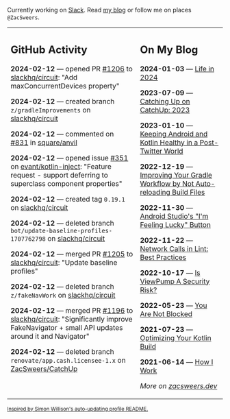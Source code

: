 Currently working on [Slack](https://slack.com/). Read [my blog](https://zacsweers.dev/) or follow me on places `@ZacSweers`.

<table><tr><td valign="top" width="60%">

## GitHub Activity
<!-- githubActivity starts -->
**2024-02-12** — opened PR [#1206](https://github.com/slackhq/circuit/pull/1206) to [slackhq/circuit](https://github.com/slackhq/circuit): "Add maxConcurrentDevices property"

**2024-02-12** — created branch `z/gradleImprovements` on [slackhq/circuit](https://github.com/slackhq/circuit)

**2024-02-12** — commented on [#831](https://github.com/square/anvil/pull/831#issuecomment-1939582306) in [square/anvil](https://github.com/square/anvil)

**2024-02-12** — opened issue [#351](https://github.com/evant/kotlin-inject/issues/351) on [evant/kotlin-inject](https://github.com/evant/kotlin-inject): "Feature request - support deferring to superclass component properties"

**2024-02-12** — created tag `0.19.1` on [slackhq/circuit](https://github.com/slackhq/circuit)

**2024-02-12** — deleted branch `bot/update-baseline-profiles-1707762798` on [slackhq/circuit](https://github.com/slackhq/circuit)

**2024-02-12** — merged PR [#1205](https://github.com/slackhq/circuit/pull/1205) to [slackhq/circuit](https://github.com/slackhq/circuit): "Update baseline profiles"

**2024-02-12** — deleted branch `z/fakeNavWork` on [slackhq/circuit](https://github.com/slackhq/circuit)

**2024-02-12** — merged PR [#1196](https://github.com/slackhq/circuit/pull/1196) to [slackhq/circuit](https://github.com/slackhq/circuit): "Significantly improve FakeNavigator + small API updates around it and Navigator"

**2024-02-12** — deleted branch `renovate/app.cash.licensee-1.x` on [ZacSweers/CatchUp](https://github.com/ZacSweers/CatchUp)
<!-- githubActivity ends -->
</td><td valign="top" width="40%">

## On My Blog
<!-- blog starts -->
**2024-01-03** — [Life in 2024](https://www.zacsweers.dev/life-in-2024/)

**2023-07-09** — [Catching Up on CatchUp: 2023](https://www.zacsweers.dev/catching-up-on-catchup-2023/)

**2023-01-10** — [Keeping Android and Kotlin Healthy in a Post-Twitter World](https://www.zacsweers.dev/keeping-android-healthy/)

**2022-12-19** — [Improving Your Gradle Workflow by Not Auto-reloading Build Files](https://www.zacsweers.dev/improving-your-workflow-by-not-auto-reloading-build-files/)

**2022-11-30** — [Android Studio's "I'm Feeling Lucky" Button](https://www.zacsweers.dev/android-studios-im-feeling-lucky-button/)

**2022-11-22** — [Network Calls in Lint: Best Practices](https://www.zacsweers.dev/network-calls-in-lint-best-practices/)

**2022-10-17** — [Is ViewPump A Security Risk?](https://www.zacsweers.dev/is-viewpump-a-security-risk/)

**2022-05-23** — [You Are Not Blocked](https://www.zacsweers.dev/you-are-not-blocked/)

**2021-07-23** — [Optimizing Your Kotlin Build](https://www.zacsweers.dev/optimizing-your-kotlin-build/)

**2021-06-14** — [How I Work](https://www.zacsweers.dev/how-i-work/)
<!-- blog ends -->
_More on [zacsweers.dev](https://zacsweers.dev/)_
</td></tr></table>

<sub><a href="https://simonwillison.net/2020/Jul/10/self-updating-profile-readme/">Inspired by Simon Willison's auto-updating profile README.</a></sub>
